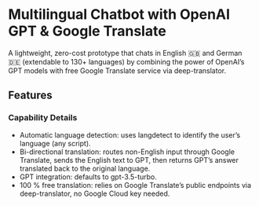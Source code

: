 # Multilingual Chatbot with OpenAI GPT & Google Translate

A lightweight, zero-cost prototype that chats in English 🇬🇧 and German 🇩🇪 (extendable to 130+ languages) by combining the power of OpenAI’s GPT models with free Google Translate service via deep-translator.

## Features

### Capability	Details
- Automatic language detection:	uses langdetect to identify the user’s language (any script).
- Bi-directional translation:	routes non-English input through Google Translate, sends the English text to GPT, then returns GPT’s answer translated back to the original language.
- GPT integration: defaults to gpt-3.5-turbo.
- 100 % free translation:	relies on Google Translate’s public endpoints via deep-translator, no Google Cloud key needed.



